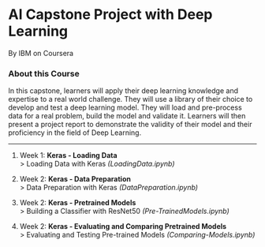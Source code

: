 # AI Capstone Project with Deep Learning

By IBM on Coursera

### About this Course

In this capstone, learners will apply their deep learning knowledge and expertise to a real world challenge.  They will use a library of their choice to develop and test a deep learning model. They will load and pre-process data for a real problem, build the model and validate it. Learners  will then present a project report to demonstrate the validity of their model and their proficiency in the field of Deep Learning.

--------------------------------------------------------------------------------------------------------------------------------------------------------

1. Week 1: **Keras - Loading Data** </br>
                > Loading Data with Keras _(LoadingData.ipynb)_ </br>
                
2. Week 2: **Keras - Data Preparation** </br>
                > Data Preparation with Keras _(DataPreparation.ipynb)_ </br>  
                
3. Week 2: **Keras - Pretrained Models** </br>
                > Building a Classifier with ResNet50 _(Pre-TrainedModels.ipynb)_ </br>  
                
4. Week 2: **Keras - Evaluating and Comparing Pretrained Models** </br>
                > Evaluating and Testing Pre-trained Models _(Comparing-Models.ipynb)_ </br>  
